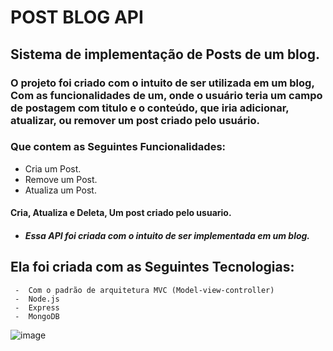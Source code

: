 <h1> POST BLOG API </h1>
<h2> Sistema de implementação de Posts de um blog.</h2>



<h3> O projeto foi criado com o intuito de ser utilizada em um blog, Com as funcionalidades de um, onde o usuário teria um campo de postagem com titulo e o conteúdo, que iria adicionar, atualizar, ou remover um post criado pelo usuário.</h3>
 
 <h3>Que contem as Seguintes Funcionalidades:</h3>
  
  
-  Cria um Post.  
-  Remove um Post. 
-  Atualiza um Post. 
  
 <h4>  Cria, Atualiza e Deleta, Um post criado pelo usuario. </h4>
  
  
- <h5>Essa API foi criada com o intuito de ser implementada em um blog. </h5>

<h2>Ela foi criada com as Seguintes Tecnologias:</h2>
  
     -  Com o padrão de arquitetura MVC (Model-view-controller) 
     -  Node.js
     -  Express
     -  MongoDB
    

![image](https://user-images.githubusercontent.com/88260644/168396354-ce43a489-8cdd-481e-827c-c2aa1577d7fc.png)
